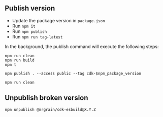 ## Publish version

- Update the package version in `package.json`
- Run `npm it`
- Run `npm publish`
- Run `npm run tag-latest`

In the background, the publish command will execute the following steps:

```
npm run clean
npm run build
npm t

npm publish . --access public --tag cdk-$npm_package_version

npm run clean
```

## Unpublish broken version

```
npm unpublish @mrgrain/cdk-esbuild@X.Y.Z
```
